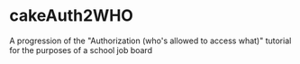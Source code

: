 # cakeAuth2WHO
A progression of the "Authorization (who's allowed to access what)" tutorial for the purposes of a school job board
